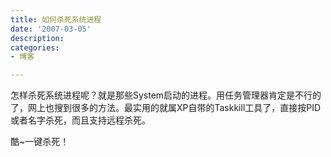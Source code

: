 ```yaml
---
title: 如何杀死系统进程
date: '2007-03-05'
description:
categories:
- 博客

---
```

怎样杀死系统进程呢？就是那些System启动的进程。用任务管理器肯定是不行的了，网上也搜到很多的方法。最实用的就属XP自带的Taskkill工具了，直接按PID或者名字杀死，而且支持远程杀死。

酷~一键杀死！